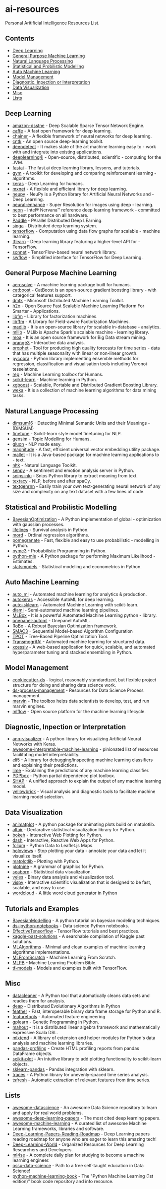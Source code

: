 # ai-resources

Personal Aritificial Intelligence Resources List.

## Contents
* [Deep Learning](#deep-learning)
* [General Purpose Machine Learning](#general-purpose-machine-learning)
* [Natural Language Processing](#natural-language-processing)
* [Statistical and Probilistic Modelling](#statistical-and-probilistic-modelling)
* [Auto Machine Learning](#auto-machine-learning)
* [Model Management](#model-management)
* [Diagnostic, Inpection or Interpretation](#diagnostic-inpection-or-interpretation)
* [Data Visualization](#data-visualization)
* [Misc](#misc)
* [Lists](#lists)

## Deep Learning
- [amazon-dsstne](https://github.com/amzn/amazon-dsstne) - Deep Scalable Sparse Tensor Network Engine.
- [caffe](https://github.com/BVLC/caffe) - A fast open framework for deep learning. 
- [chainer](https://github.com/chainer/chainer) - A flexible framework of neural networks for deep learning.
- [cntk](https://github.com/Microsoft/cntk) - An open source deep-learning toolkit.
- [deepdetect](https://github.com/jolibrain/deepdetect) - It makes state of the art machine learning easy to - work with and integrate into existing applications.
- [deeplearning4j](https://github.com/deeplearning4j/deeplearning4j) - Open-source, distributed, scientific - computing for the JVM.
- [fastai](https://github.com/fastai/fastai) - The fast.ai deep learning library, lessons, and tutorials.
- [gym](https://github.com/openai/gym) - A toolkit for developing and comparing reinforcement learning - algorithms.
- [keras](https://github.com/keras-team/keras) - Deep Learning for humans.
- [mxnet](https://github.com/apache/incubator-mxnet) - A flexible and efficient library for deep learning.
- [neupy](https://github.com/itdxer/neupy) - NeuPy is a Python library for Artificial Neural Networks and - Deep Learning.
- [neural-enhance](https://github.com/alexjc/neural-enhance) -  Super Resolution for images using deep - learning. 
- [neon](https://github.com/NervanaSystems/neon) - Intel® Nervana™ reference deep learning framework - committed to best performance on all hardware.
- [Paddle](https://github.com/PaddlePaddle/Paddle) - PArallel Distributed Deep LEarning.
- [singa](https://github.com/apache/incubator-singa) - Distributed deep learning system.
- [tensorflow](https://github.com/tensorflow/tensorflow) - Computation using data flow graphs for scalable - machine learning.
- [tflearn](https://github.com/tflearn/tflearn) - Deep learning library featuring a higher-level API for - TensorFlow.
- [sonnet](https://github.com/deepmind/sonnet) - TensorFlow-based neural network library.
- [swflow](https://github.com/tensorflow/skflow) - Simplified interface for TensorFlow for Deep Learning.


## General Purpose Machine Learning
- [aerosolve](https://github.com/airbnb/aerosolve) - A machine learning package built for humans.
- [catboost](https://github.com/catboost/catboost) - CatBoost is an open-source gradient boosting library - with categorical features support.
- [dmtk](https://github.com/Microsoft/DMTK) - Microsoft Distributed Machine Learning Toolkit.
- [h2o](https://github.com/h2oai/h2o-3) - Open Source Fast Scalable Machine Learning Platform For Smarter - Applications.
- [libfm](https://github.com/srendle/libfm) - Library for factorization machines.
- [libffm](https://github.com/guestwalk/libffm) - A Library for Field-aware Factorization Machines.
- [madlib](https://github.com/apache/madlib) - It is an open-source library for scalable in-database - analytics.
- [mllib](https://github.com/apache/spark/tree/master/mllib) - MLlib is Apache Spark's scalable machine - learning library.
- [moa](https://github.com/Waikato/moa) - It is an open source framework for Big Data stream mining.
- [orange3](https://github.com/biolab/orange3) -  Interactive data analysis.
- [prophet](https://github.com/facebook/prophet) - Tool for producing high quality forecasts for time series - data that has multiple seasonality with linear or non-linear growth.
- [pycobra](https://github.com/bhargavvader/pycobra) - Python library implementing ensemble methods for regression, classification and visualisation tools including Voronoi tesselations.
- [rep](https://github.com/yandex/rep) - Machine Learning toolbox for Humans.
- [scikit-learn](https://github.com/scikit-learn/scikit-learn) - Machine learning in Python.
- [xgboost](https://github.com/dmlc/xgboost) - Scalable, Portable and Distributed Gradient Boosting Library.
- [weka](https://svn.cms.waikato.ac.nz/svn/weka/) - It is a collection of machine learning algorithms for data mining tasks.

## Natural Language Processing
- [dimsum16](https://github.com/jbjorne/DiMSUM2016) - Detecting Minimal Semantic Units and their Meanings - (DiMSUM)
- [finetune](https://github.com/IndicoDataSolutions/finetune) - Scikit-learn style model finetuning for NLP.
- [gensim](https://github.com/RaRe-Technologies/gensim) - Topic Modelling for Humans.
- [gluon](https://github.com/dmlc/gluon-nlp) - NLP made easy.
- [magnitude](https://github.com/plasticityai/magnitude) - A fast, efficient universal vector embedding utility package. 
- [mallet](http://mallet.cs.umass.edu/) - It is a Java-based package for machine learning applications to - text.
- [nltk](https://github.com/nltk/nltk) - Natural Language Toolkit.
- [senpy](https://github.com/gsi-upm/senpy) - A sentiment and emotion analysis server in Python.
- [snips-nlu](https://github.com/snipsco/snips-nlu) - Snips Python library to extract meaning from text.
- [textacy](https://github.com/chartbeat-labs/textacy) - NLP, before and after spaCy.
- [textgenrnn](https://github.com/minimaxir/textgenrnn) - Easily train your own text-generating neural network of any size and complexity on any text dataset with a few lines of code.

## Statistical and Probilistic Modelling
- [BayesianOptimization](https://github.com/fmfn/BayesianOptimization) - A Python implementation of global - optimization with gaussian processes.
- [lifelines](https://github.com/CamDavidsonPilon/lifelines) - Survival analysis in Python.
- [mord](https://github.com/fabianp/mord) - Ordinal regression algorithms.
- [pomegranate](https://github.com/jmschrei/pomegranate) - Fast, flexible and easy to use probabilistic - modelling in Python.
- [pymc3](https://github.com/pymc-devs/pymc3) - Probabilistic Programming in Python.
- [python-mle](https://github.com/ibab/python-mle) - A Python package for performing Maximum Likelihood - Estimates.
- [statsmodels](https://github.com/statsmodels/statsmodels) - Statistical modeling and econometrics in Python.

## Auto Machine Learning
- [auto_ml](https://github.com/ClimbsRocks/auto_ml) - Automated machine learning for analytics & production.
- [autokeras](https://github.com/jhfjhfj1/autokeras) - Accessible AutoML for deep learning.
- [auto-sklearn](https://github.com/automl/auto-sklearn) - Automated Machine Learning with scikit-learn.
- [diaml](https://github.com/chasedehan/diaml) - Semi-automated machine learning pipelines.
- [MLBox](https://github.com/AxeldeRomblay/MLBox) - It is a powerful Automated Machine Learning python - library.
- [onepanel-automl](https://github.com/onepanelio/automl) - Onepanel AutoML.
- [RoBo](https://github.com/automl/RoBO) - A Robust Bayesian Optimization framework.
- [SMAC3](https://github.com/automl/SMAC3) - Sequential Model-based Algorithm Configuration
- [TPOT](https://github.com/EpistasisLab/tpot) - Tree-Based Pipeline Optimization Tool.
- [TransmogrifAI](https://github.com/salesforce/TransmogrifAI) -  Automated machine learning for structured data. 
- [xcessiv](https://github.com/reiinakano/xcessiv) - A web-based application for quick, scalable, and automated hyperparameter tuning and stacked ensembling in Python.

## Model Management
- [cookiecutter-ds](https://github.com/drivendata/cookiecutter-data-science) -  logical, reasonably standardized, but flexible project structure for doing and sharing data science work.
- [ds-process-management](https://github.com/jeongyoonlee/data-science-process-management) - Resources for Data Science Process management.
- [marvin](https://github.com/marvin-ai/marvin-python-toolbox) - The toolbox helps data scientists to develop, test, and run marvin engines.
- [mlflow](https://github.com/mlflow/mlflow) - Open source platform for the machine learning lifecycle.

## Diagnostic, Inpection or Interpretation
- [ann-visualizer](https://github.com/Prodicode/ann-visualizer) - A python library for visualizing Artificial Neural Networks with Keras.
- [awesome-interpretable-machine-learning](https://github.com/lopusz/awesome-interpretable-machine-learning) - pinionated list of resources facilitating model interpretability.
- [eli5](https://github.com/TeamHG-Memex/eli5) - A library for debugging/inspecting machine learning classifiers and explaining their predictions.
- [lime](https://github.com/marcotcr/lime) - Explaining the predictions of any machine learning classifier.
- [PDPbox](https://github.com/SauceCat/PDPbox) - Python partial dependence plot toolbox.
- [SHAP](https://github.com/slundberg/shap) - A unified approach to explain the output of any machine learning model.
- [yellowbrick](https://github.com/DistrictDataLabs/yellowbrick) - Visual analysis and diagnostic tools to facilitate machine learning model selection.

## Data Visualization
- [animatplot](https://github.com/t-makaro/animatplot) - A python package for animating plots build on matplotlib.
- [altair](https://github.com/altair-viz/altair) - Declarative statistical visualization library for Python.
- [bokeh](https://github.com/bokeh/bokeh) - Interactive Web Plotting for Python.
- [dash](https://github.com/plotly/dash) - Interactive, Reactive Web Apps for Python.
- [folium](https://github.com/python-visualization/folium) - Python Data to Leaflet.js Maps.
- [holoviews](https://github.com/ioam/holoviews) - Stop plotting your data - annotate your data and let it visualize itself.
- [matplotlib](https://github.com/matplotlib/matplotlib) - Plotting with Python.
- [plotnine](https://github.com/has2k1/plotnine) - A grammar of graphics for Python.
- [seaborn](http://seaborn.pydata.org/) - Statistical data visualization.
- [veles](https://github.com/codilime/veles) - Binary data analysis and visualization tool.
- [vispy](https://github.com/vispy/vispy) - Interactive scientific visualization that is designed to be fast, scalable, and easy to use.
- [wordcloud](https://github.com/amueller/word_cloud) - A little word cloud generator in Python

## Tutorials and Examples
- [BayesianModelling](https://github.com/markdregan/Bayesian-Modelling-in-Python) - A python tutorial on bayesian modeling techniques.
- [ds-ipython-notebooks](https://github.com/donnemartin/data-science-ipython-notebooks) - Data science Python notebooks.
- [EffectiveTensorflow](https://github.com/vahidk/EffectiveTensorflow) - TensorFlow tutorials and best practices.
- [kaggle-past-solutions](https://github.com/EliotAndres/kaggle-past-solutions) - A searchable compilation of Kaggle past solutions.
- [MLAlgorithms](https://github.com/rushter/MLAlgorithms) - Minimal and clean examples of machine learning algorithms implementations.
- [MLFromScratch](https://github.com/eriklindernoren/ML-From-Scratch) - Machine Learning From Scratch.
- [MLPB](https://github.com/ben519/MLPB) - Machine Learning Problem Bible.
- [tf-models](https://github.com/tensorflow/models) - Models and examples built with TensorFlow.

## Misc
- [datacleaner](https://github.com/rhiever/datacleaner) - A Python tool that automatically cleans data sets and readies them for analysis. 
- [deap](https://github.com/DEAP/deap) - Distributed Evolutionary Algorithms in Python
- [feather](https://github.com/wesm/feather) - Fast, interoperable binary data frame storage for Python and R.
- [featuretools](https://github.com/featuretools/featuretools) - Automated feature engineering.
- [gplearn](https://github.com/trevorstephens/gplearn) - Genetic Programming in Python.
- [mahout](https://github.com/apache/mahout) - It is a distributed linear algebra framework and mathematically expressive Scala DSL.
- [mlxtend](https://github.com/rasbt/mlxtend) - A library of extension and helper modules for Python's data analysis and machine learning libraries.
- [pandas-profiling](https://github.com/pandas-profiling/pandas-profiling) - Create HTML profiling reports from pandas DataFrame objects.
- [scikit-plot](https://github.com/reiinakano/scikit-plot) - An intuitive library to add plotting functionality to scikit-learn objects.
- [sklearn-pandas](https://github.com/scikit-learn-contrib/sklearn-pandas) - Pandas integration with sklearn.
- [traces](https://github.com/datascopeanalytics/traces) - A Python library for unevenly-spaced time series analysis.
- [tsfresh](https://github.com/blue-yonder/tsfresh) - Automatic extraction of relevant features from time series.

## Lists
- [awesome-datascience](https://github.com/bulutyazilim/awesome-datascience) - An awesome Data Science repository to learn and apply for real world problems.
- [awesome-deep-learning-papers](https://github.com/terryum/awesome-deep-learning-papers) - The most cited deep learning papers.
- [awesome-machine-learning](https://github.com/josephmisiti/awesome-machine-learning) - A curated list of awesome Machine Learning frameworks, libraries and software.
- [Deep-Learning-Papers-Reading-Roadmap](https://github.com/floodsung/Deep-Learning-Papers-Reading-Roadmap) - Deep Learning papers reading roadmap for anyone who are eager to learn this amazing tech!
- [Deep-Learning-World](https://github.com/astorfi/Deep-Learning-World) - Organized Resources for Deep Learning Researchers and Developers.
- [ml4se](https://github.com/ZuzooVn/machine-learning-for-software-engineers) - A complete daily plan for studying to become a machine learning engineer. 
- [ossu-data-science](https://github.com/ossu/data-science) - Path to a free self-taught education in Data Science!
- [python-machine-learning-book](https://github.com/rasbt/python-machine-learning-book) - The "Python Machine Learning (1st edition)" book code repository and info resource.
